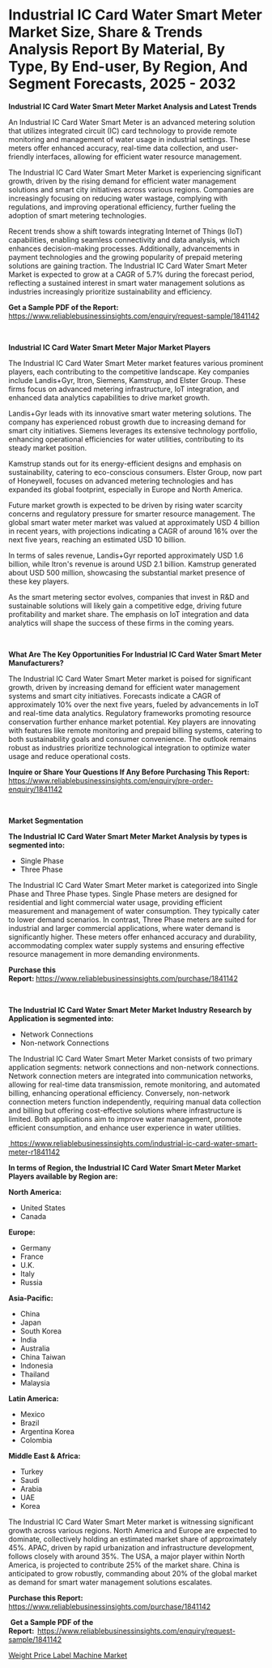 <p><h1>Industrial IC Card Water Smart Meter Market Size, Share & Trends Analysis Report By Material, By Type, By End-user, By Region, And Segment Forecasts, 2025 - 2032</h1></p><p><strong>Industrial IC Card Water Smart Meter Market Analysis and Latest Trends</strong></p>
<p><p>An Industrial IC Card Water Smart Meter is an advanced metering solution that utilizes integrated circuit (IC) card technology to provide remote monitoring and management of water usage in industrial settings. These meters offer enhanced accuracy, real-time data collection, and user-friendly interfaces, allowing for efficient water resource management.</p><p>The Industrial IC Card Water Smart Meter Market is experiencing significant growth, driven by the rising demand for efficient water management solutions and smart city initiatives across various regions. Companies are increasingly focusing on reducing water wastage, complying with regulations, and improving operational efficiency, further fueling the adoption of smart metering technologies. </p><p>Recent trends show a shift towards integrating Internet of Things (IoT) capabilities, enabling seamless connectivity and data analysis, which enhances decision-making processes. Additionally, advancements in payment technologies and the growing popularity of prepaid metering solutions are gaining traction. The Industrial IC Card Water Smart Meter Market is expected to grow at a CAGR of 5.7% during the forecast period, reflecting a sustained interest in smart water management solutions as industries increasingly prioritize sustainability and efficiency.</p></p>
<p><strong>Get a Sample PDF of the Report:&nbsp;</strong> <a href="https://www.reliablebusinessinsights.com/enquiry/request-sample/1841142?utm_campaign=2811&utm_medium=2&utm_source=Github&utm_content=ia&utm_term=12042025&utm_id=industrial-ic-card-water-smart-meter">https://www.reliablebusinessinsights.com/enquiry/request-sample/1841142</a></p>
<p>&nbsp;</p>
<p><strong>Industrial IC Card Water Smart Meter Major Market Players</strong></p>
<p><p>The Industrial IC Card Water Smart Meter market features various prominent players, each contributing to the competitive landscape. Key companies include Landis+Gyr, Itron, Siemens, Kamstrup, and Elster Group. These firms focus on advanced metering infrastructure, IoT integration, and enhanced data analytics capabilities to drive market growth.</p><p>Landis+Gyr leads with its innovative smart water metering solutions. The company has experienced robust growth due to increasing demand for smart city initiatives. Siemens leverages its extensive technology portfolio, enhancing operational efficiencies for water utilities, contributing to its steady market position.</p><p>Kamstrup stands out for its energy-efficient designs and emphasis on sustainability, catering to eco-conscious consumers. Elster Group, now part of Honeywell, focuses on advanced metering technologies and has expanded its global footprint, especially in Europe and North America.</p><p>Future market growth is expected to be driven by rising water scarcity concerns and regulatory pressure for smarter resource management. The global smart water meter market was valued at approximately USD 4 billion in recent years, with projections indicating a CAGR of around 16% over the next five years, reaching an estimated USD 10 billion.</p><p>In terms of sales revenue, Landis+Gyr reported approximately USD 1.6 billion, while Itron's revenue is around USD 2.1 billion. Kamstrup generated about USD 500 million, showcasing the substantial market presence of these key players.</p><p>As the smart metering sector evolves, companies that invest in R&D and sustainable solutions will likely gain a competitive edge, driving future profitability and market share. The emphasis on IoT integration and data analytics will shape the success of these firms in the coming years.</p></p>
<p>&nbsp;</p>
<p><strong>What Are The Key Opportunities For Industrial IC Card Water Smart Meter Manufacturers?</strong></p>
<p><p>The Industrial IC Card Water Smart Meter market is poised for significant growth, driven by increasing demand for efficient water management systems and smart city initiatives. Forecasts indicate a CAGR of approximately 10% over the next five years, fueled by advancements in IoT and real-time data analytics. Regulatory frameworks promoting resource conservation further enhance market potential. Key players are innovating with features like remote monitoring and prepaid billing systems, catering to both sustainability goals and consumer convenience. The outlook remains robust as industries prioritize technological integration to optimize water usage and reduce operational costs.</p></p>
<p><strong>Inquire or Share Your Questions If Any Before Purchasing This Report:</strong> <a href="https://www.reliablebusinessinsights.com/enquiry/pre-order-enquiry/1841142?utm_campaign=2811&utm_medium=2&utm_source=Github&utm_content=ia&utm_term=12042025&utm_id=industrial-ic-card-water-smart-meter">https://www.reliablebusinessinsights.com/enquiry/pre-order-enquiry/1841142</a></p>
<p>&nbsp;</p>
<p><strong>Market Segmentation</strong></p>
<p><strong>The Industrial IC Card Water Smart Meter Market Analysis by types is segmented into:</strong></p>
<p><ul><li>Single Phase</li><li>Three Phase</li></ul></p>
<p><p>The Industrial IC Card Water Smart Meter market is categorized into Single Phase and Three Phase types. Single Phase meters are designed for residential and light commercial water usage, providing efficient measurement and management of water consumption. They typically cater to lower demand scenarios. In contrast, Three Phase meters are suited for industrial and larger commercial applications, where water demand is significantly higher. These meters offer enhanced accuracy and durability, accommodating complex water supply systems and ensuring effective resource management in more demanding environments.</p></p>
<p><strong>Purchase this Report:&nbsp;</strong><a href="https://www.reliablebusinessinsights.com/purchase/1841142?utm_campaign=2811&utm_medium=2&utm_source=Github&utm_content=ia&utm_term=12042025&utm_id=industrial-ic-card-water-smart-meter">https://www.reliablebusinessinsights.com/purchase/1841142</a></p>
<p>&nbsp;</p>
<p><strong>The Industrial IC Card Water Smart Meter Market Industry Research by Application is segmented into:</strong></p>
<p><ul><li>Network Connections</li><li>Non-network Connections</li></ul></p>
<p><p>The Industrial IC Card Water Smart Meter Market consists of two primary application segments: network connections and non-network connections. Network connection meters are integrated into communication networks, allowing for real-time data transmission, remote monitoring, and automated billing, enhancing operational efficiency. Conversely, non-network connection meters function independently, requiring manual data collection and billing but offering cost-effective solutions where infrastructure is limited. Both applications aim to improve water management, promote efficient consumption, and enhance user experience in water utilities.</p></p>
<p><a href="https://www.reliablebusinessinsights.com/industrial-ic-card-water-smart-meter-r1841142?utm_campaign=2811&utm_medium=2&utm_source=Github&utm_content=ia&utm_term=12042025&utm_id=industrial-ic-card-water-smart-meter">&nbsp;https://www.reliablebusinessinsights.com/industrial-ic-card-water-smart-meter-r1841142</a></p>
<p><strong>In terms of Region, the Industrial IC Card Water Smart Meter Market Players available by Region are:</strong></p>
<p>
    <p> <strong> North America: </strong>
        <ul>
            <li>United States</li>
            <li>Canada</li>
        </ul>
        </p> 
    <p> <strong> Europe: </strong>
        <ul>
            <li>Germany</li>
            <li>France</li>
            <li>U.K.</li>
            <li>Italy</li>
            <li>Russia</li>
        </ul>
        </p> 
    <p> <strong> Asia-Pacific: </strong>
        <ul>
            <li>China</li>
            <li>Japan</li>
            <li>South Korea</li>
            <li>India</li>
            <li>Australia</li>
            <li>China Taiwan</li>
            <li>Indonesia</li>
            <li>Thailand</li>
            <li>Malaysia</li>
        </ul>
        </p> 
    <p> <strong> Latin America: </strong>
        <ul>
            <li>Mexico</li>
            <li>Brazil</li>
            <li>Argentina Korea</li>
            <li>Colombia</li>
        </ul>
        </p> 
    <p> <strong> Middle East & Africa: </strong>
        <ul>
            <li>Turkey</li>
            <li>Saudi</li>
            <li>Arabia</li>
            <li>UAE</li>
            <li>Korea</li>
        </ul>
    </p>
    </p>
<p><p>The Industrial IC Card Water Smart Meter market is witnessing significant growth across various regions. North America and Europe are expected to dominate, collectively holding an estimated market share of approximately 45%. APAC, driven by rapid urbanization and infrastructure development, follows closely with around 35%. The USA, a major player within North America, is projected to contribute 25% of the market share. China is anticipated to grow robustly, commanding about 20% of the global market as demand for smart water management solutions escalates.</p></p>
<p><strong>Purchase this Report: </strong><a href="https://www.reliablebusinessinsights.com/purchase/1841142?utm_campaign=2811&utm_medium=2&utm_source=Github&utm_content=ia&utm_term=12042025&utm_id=industrial-ic-card-water-smart-meter">https://www.reliablebusinessinsights.com/purchase/1841142</a></p>
<p>&nbsp;<strong>Get a Sample PDF of the Report:&nbsp;&nbsp;</strong><a href="https://www.reliablebusinessinsights.com/enquiry/request-sample/1841142?utm_campaign=2811&utm_medium=2&utm_source=Github&utm_content=ia&utm_term=12042025&utm_id=industrial-ic-card-water-smart-meter">https://www.reliablebusinessinsights.com/enquiry/request-sample/1841142</a></p>
<p><strong></strong></p>
<p><p><a href="https://github.com/kathiestrine5ty/Market-Research-Report-List-2/blob/main/weight-price-label-machine-market.md?utm_campaign=2811&utm_medium=2&utm_source=Github&utm_content=ia&utm_term=12042025&utm_id=industrial-ic-card-water-smart-meter">Weight Price Label Machine Market</a></p></p>